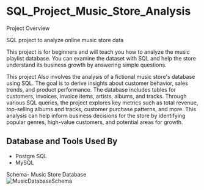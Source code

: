 # SQL_Project_Music_Store_Analysis
Project Overview

SQL project to analyze online music store data

This project is for beginners and will teach you how to analyze the music playlist database. You can examine the dataset with SQL and help the store understand its business growth by answering simple questions.

This project Also involves the analysis of a fictional music store's database using SQL. The goal is to derive insights about customer behavior, sales trends, and product performance. The database includes tables for customers, invoices, invoice items, artists, albums, and tracks. Through various SQL queries, the project explores key metrics such as total revenue, top-selling albums and tracks, customer purchase patterns, and more. This analysis can help inform business decisions for the store by identifying popular genres, high-value customers, and potential areas for growth.

## Database and Tools Used By 
* Postgre SQL
* MySQL

Schema- Music Store Database  
![MusicDatabaseSchema](https://user-images.githubusercontent.com/112153548/213707717-bfc9f479-52d9-407b-99e1-e94db7ae10a3.png)
